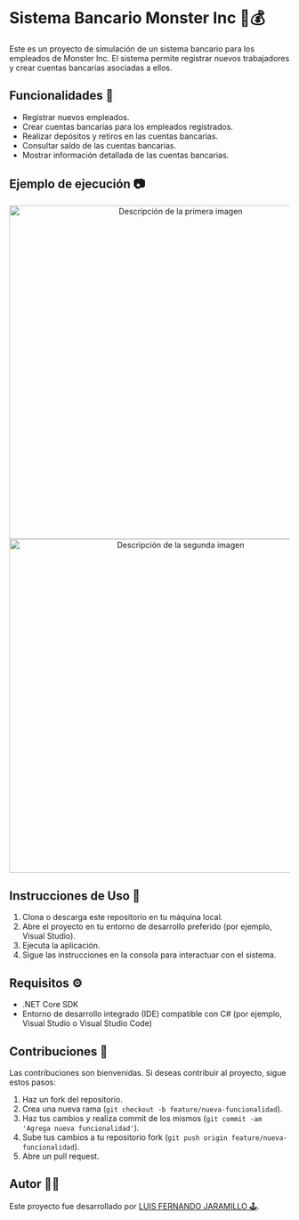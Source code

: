 # Sistema Bancario Monster Inc 💼💰

Este es un proyecto de simulación de un sistema bancario para los empleados de Monster Inc. El sistema permite registrar nuevos trabajadores y crear cuentas bancarias asociadas a ellos.

## Funcionalidades 🚀

- Registrar nuevos empleados.
- Crear cuentas bancarias para los empleados registrados.
- Realizar depósitos y retiros en las cuentas bancarias.
- Consultar saldo de las cuentas bancarias.
- Mostrar información detallada de las cuentas bancarias.

## Ejemplo de ejecución 📷

<p align="center">
  <img src="https://github.com/ljaramillocanas/SystemBank/assets/101465088/0b924b84-c1e0-4c6a-8878-f8789c20787f" width="600" alt="Descripción de la primera imagen">
  <img src="https://github.com/ljaramillocanas/SystemBank/assets/101465088/707a4ebf-4505-4235-bb1c-a2f4bb2f2feb" width="600" alt="Descripción de la segunda imagen">
</p>



## Instrucciones de Uso 📝

1. Clona o descarga este repositorio en tu máquina local.
2. Abre el proyecto en tu entorno de desarrollo preferido (por ejemplo, Visual Studio).
3. Ejecuta la aplicación.
4. Sigue las instrucciones en la consola para interactuar con el sistema.

## Requisitos ⚙️

- .NET Core SDK
- Entorno de desarrollo integrado (IDE) compatible con C# (por ejemplo, Visual Studio o Visual Studio Code)

## Contribuciones 🤝

Las contribuciones son bienvenidas. Si deseas contribuir al proyecto, sigue estos pasos:

1. Haz un fork del repositorio.
2. Crea una nueva rama (`git checkout -b feature/nueva-funcionalidad`).
3. Haz tus cambios y realiza commit de los mismos (`git commit -am 'Agrega nueva funcionalidad'`).
4. Sube tus cambios a tu repositorio fork (`git push origin feature/nueva-funcionalidad`).
5. Abre un pull request.

## Autor 👨‍💻

Este proyecto fue desarrollado por [LUIS FERNANDO JARAMILLO 🕹️](https://github.com/ljaramillocanas).


